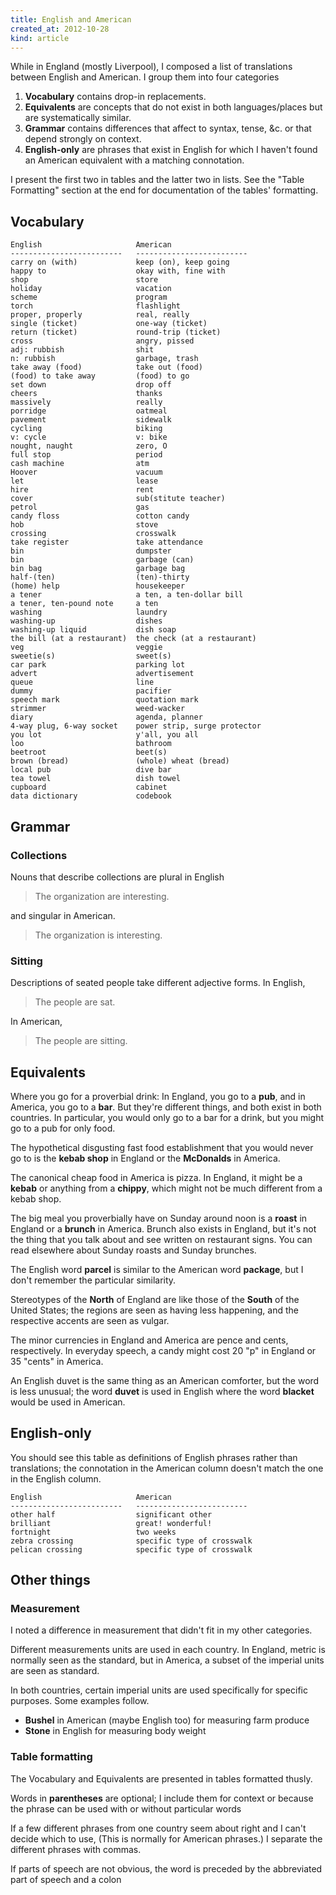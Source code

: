 ```yaml
---
title: English and American
created_at: 2012-10-28
kind: article
---
```


While in England (mostly Liverpool), I composed a list of translations between
English and American. I group them into four categories

  1. **Vocabulary** contains drop-in replacements.
  2. **Equivalents** are concepts that do not exist in both languages/places
    but are systematically similar.
  3. **Grammar** contains differences that affect to syntax, tense, &c.
    or that depend strongly on context.
  4. **English-only** are phrases that exist in English for which I haven't
    found an American equivalent with a matching connotation.

I present the first two in tables and the latter two in lists. See the
"Table Formatting" section at the end for documentation of the tables' formatting.

## Vocabulary

    English                     American
    -------------------------   -------------------------
    carry on (with)             keep (on), keep going
    happy to                    okay with, fine with
    shop                        store
    holiday                     vacation
    scheme                      program
    torch                       flashlight
    proper, properly            real, really
    single (ticket)             one-way (ticket)
    return (ticket)             round-trip (ticket)
    cross                       angry, pissed
    adj: rubbish                shit
    n: rubbish                  garbage, trash
    take away (food)            take out (food)
    (food) to take away         (food) to go
    set down                    drop off
    cheers                      thanks
    massively                   really
    porridge                    oatmeal
    pavement                    sidewalk
    cycling                     biking
    v: cycle                    v: bike
    nought, naught              zero, O
    full stop                   period
    cash machine                atm
    Hoover                      vacuum
    let                         lease
    hire                        rent
    cover                       sub(stitute teacher)
    petrol                      gas
    candy floss                 cotton candy
    hob                         stove
    crossing                    crosswalk
    take register               take attendance
    bin                         dumpster
    bin                         garbage (can)
    bin bag                     garbage bag
    half-(ten)                  (ten)-thirty
    (home) help                 housekeeper
    a tener                     a ten, a ten-dollar bill
    a tener, ten-pound note     a ten
    washing                     laundry
    washing-up                  dishes
    washing-up liquid           dish soap
    the bill (at a restaurant)  the check (at a restaurant)
    veg                         veggie
    sweetie(s)                  sweet(s)
    car park                    parking lot
    advert                      advertisement
    queue                       line
    dummy                       pacifier
    speech mark                 quotation mark
    strimmer                    weed-wacker
    diary                       agenda, planner
    4-way plug, 6-way socket    power strip, surge protector
    you lot                     y'all, you all
    loo                         bathroom
    beetroot                    beet(s)
    brown (bread)               (whole) wheat (bread)
    local pub                   dive bar
    tea towel                   dish towel
    cupboard                    cabinet
    data dictionary             codebook

## Grammar

### Collections
Nouns that describe collections are plural in English

> The organization are interesting.

and singular in American.

> The organization is interesting.

### Sitting
Descriptions of seated people take different adjective forms. In English,

> The people are sat.

In American,

> The people are sitting.

## Equivalents
Where you go for a proverbial drink: In England, you go to a **pub**, and in
America, you go to a **bar**. But they're different things, and both exist in both
countries. In particular, you would only go to a bar for a drink, but you might
go to a pub for only food.

The hypothetical disgusting fast food establishment that you would never go to
is the **kebab shop** in England or the **McDonalds** in America.

The canonical cheap food in America is pizza. In England, it might be a
**kebab** or anything from a **chippy**, which might not be much different
from a kebab shop.

The big meal you proverbially have on Sunday around noon is a **roast** in
England or a **brunch** in America. Brunch also exists in England, but it's
not the thing that you talk about and see written on restaurant signs. You
can read elsewhere about Sunday roasts and Sunday brunches.

The English word **parcel** is similar to the American word **package**, but
I don't remember the particular similarity.

Stereotypes of the **North** of England are like those of the **South** of the
United States; the regions are seen as having less happening, and the
respective accents are seen as vulgar.

The minor currencies in England and America are pence and cents, respectively. In
everyday speech, a candy might cost 20 "p" in England or 35 "cents" in America.

An English duvet is the same thing as an American comforter, but the word is
less unusual; the word **duvet** is used in English where the word **blacket**
would be used in American.

<!-- Check this one.
In American, lists must contain the word "and". In English, they do not need the
word "or". For example, the following phrase is appropriate in English but not
in American: "
-->

## English-only
You should see this table as definitions of English phrases rather than
translations; the connotation in the American column doesn't match the one
in the English column.

    English                     American
    -------------------------   -------------------------
    other half                  significant other
    brilliant                   great! wonderful!
    fortnight                   two weeks
    zebra crossing              specific type of crosswalk
    pelican crossing            specific type of crosswalk

## Other things

### Measurement
I noted a difference in measurement that didn't fit in my other categories.

Different measurements units are used in each country. In England, metric is
normally seen as the standard, but in America, a subset of the imperial units
are seen as standard.

In both countries, certain imperial units are used specifically for specific
purposes. Some examples follow.

* **Bushel** in American (maybe English too) for measuring farm produce
* **Stone** in English for measuring body weight

### Table formatting
The Vocabulary and Equivalents are presented in tables formatted thusly.

Words in **parentheses** are optional; I include them for context or because the
phrase can be used with or without particular words

If a few different phrases from one country seem about right and I can't decide
which to use, (This is normally for American phrases.) I separate the different
phrases with commas.

If parts of speech are not obvious, the word is preceded by the abbreviated part
of speech and a colon


